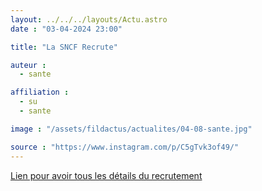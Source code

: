 ```yaml
---
layout: ../../../layouts/Actu.astro
date : "03-04-2024 23:00"

title: "La SNCF Recrute"

auteur :
  - sante

affiliation :
  - su
  - sante

image : "/assets/fildactus/actualites/04-08-sante.jpg"

source : "https://www.instagram.com/p/C5gTvk3of49/"
---
```


[Lien pour avoir tous les détails du recrutement](https://sante.sorbonne-universite.fr/sites/default/files/media/2024-04/FINAL%20Flash%20recrutement%20e%CC%81te%CC%81%202024.pdf)